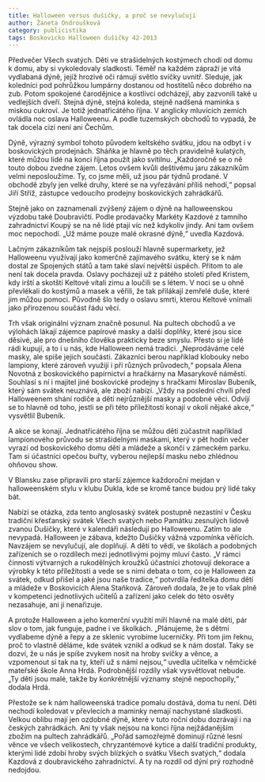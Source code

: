 ```yaml
---
title: Halloween versus dušičky, a proč se nevylučují
author: Žaneta Ondroušková
category: publicistika
tags: Boskovicko Halloween dušičky 42-2013
---
```


Předvečer Všech svatých. Děti ve strašidelných kostýmech chodí od domu k domu, aby si vykoledovaly sladkosti. Téměř na každém zápraží je vítá vydlabaná dýně, jejíž hrozivé oči rámují světlo svíčky uvnitř. Sleduje, jak koledníci pod pohrůžkou lumpárny dostanou od hostitelů něco dobrého na zub. Potom spokojené čarodějnice a kostlivci odcházejí, aby zazvonili také u vedlejších dveří. Stejná dýně, stejná koleda, stejně nadšená maminka s miskou cukroví. Je totiž jednatřicátého října. V anglicky mluvících zemích ovládla noc oslava Halloweenu. A podle tuzemských obchodů to vypadá, že tak docela cizí není ani Čechům.

Dýně, výrazný symbol tohoto původem keltského svátku, jdou na odbyt i v boskovických prodejnách. Sháňka je hlavně po těch pravidelně kulatých, které můžou lidé na konci října použít jako svítilnu. „Každoročně se o ně touto dobou zvedne zájem. Letos ovšem kvůli deštivému jaru zákazníkům velmi neposloužíme. Ty, co jsme měli, už jsou pár týdnů prodané. V obchodě zbyly jen velké druhy, které se na vyřezávání příliš nehodí,“ popsal Jiří Stříž, zástupce vedoucího prodejny boskovických zahrádkářů.

Stejně jako on zaznamenali zvýšený zájem o dýně na halloweenskou výzdobu také Doubravičtí. Podle prodavačky Markéty Kazdové z tamního zahradnictví Koupý se na ně lidé ptají víc než kdykoliv jindy. Ani tam ovšem moc nepochodí. „Už máme pouze malé okrasné dýně,“ uvedla Kazdová.

Lačným zákazníkům tak nejspíš poslouží hlavně supermarkety, jež Halloweenu využívají jako komerčně zajímavého svátku, který se k nám dostal ze Spojených států a tam také slaví největší úspěch. Přitom to ale není tak docela pravda. Oslavy pocházejí už z pátého století před Kristem, kdy irští a skotští Keltové vítali zimu a loučili se s létem. V noci se u ohně převlékali do kostýmů a masek a věřili, že tak přilákají zemřelé duše, které jim můžou pomoci. Původně šlo tedy o oslavu smrti, kterou Keltové vnímali jako přirozenou součást řádu věcí.

Trh však originální význam značně posunul. Na pultech obchodů a ve výlohách lákají zájemce papírové masky a další doplňky, které jsou sice děsivé, ale pro dnešního člověka prakticky beze smyslu. Přesto si je lidé rádi kupují, a to i u nás, kde Halloween nemá tradici. „Neprodáváme celé masky, ale spíše jejich součásti. Zákazníci berou například klobouky nebo lampiony, které zároveň využijí i při různých průvodech,“ popsala Alena Novotná z boskovického papírnictví a hračkárny na Masarykově náměstí. Souhlasí s ní i majitel jiné boskovické prodejny s hračkami Miroslav Bubeník, který sám svátek neuznává, ale zboží nabízí. „Vždy na poslední chvíli před Halloweenem shání rodiče a děti nejrůznější masky a podobné věci. Odvíjí se to hlavně od toho, jestli se při této příležitosti konají v okolí nějaké akce,“ vysvětlil Bubeník.

A akce se konají. Jednatřicátého října se můžou děti zúčastnit například lampionového průvodu se strašidelnými maskami, který v pět hodin večer vyrazí od boskovického domu dětí a mládeže a skončí v zámeckém parku. Tam si účastníci opečou buřty, vyberou nejlepší masku nebo zhlédnou ohňovou show.

V Blansku zase připravili pro starší zájemce každoroční mejdan v halloweenském stylu v klubu Dukla, kde se kromě tance budou prý lidé taky bát.

Nabízí se otázka, zda tento anglosaský svátek postupně nezastíní v Česku tradiční křesťanský svátek Všech svatých nebo Památku zesnulých lidově zvanou Dušičky, které v kalendáři následují po Halloweenu. Zatím to ale nevypadá. Halloween je zábava, kdežto Dušičky vážná vzpomínka věřících. Navzájem se nevylučují, ale doplňují. A děti to vědí, ve školách a podobných zařízeních se o rozdílech mezi jednotlivými pojmy mluví často. „V rámci činnosti výtvarných a rukodělných kroužků účastníci zhotovují dekorace a výrobky k této příležitosti a vede se s nimi debata o tom, co je Halloween za svátek, odkud přišel a jaké jsou naše tradice,“ potvrdila ředitelka domu dětí a mládeže v Boskovicích Alena Staňková. Zároveň dodala, že je to však plně v kompetenci jednotlivých učitelů a zařízení jako celek do této osvěty nezasahuje, ani ji nenařizuje.

A protože Halloween a jeho komerční využití míří hlavně na malé děti, pár slov o tom, jak funguje, padne i ve školkách. „Plánujeme, že s dětmi vydlabeme dýně a řepy a ze sklenic vyrobíme lucerničky. Při tom jim řeknu, proč to vlastně děláme, kde svátek vznikl a odkud se k nám dostal. Taky se dozví, že u nás je spíše zvykem nosit na hroby svíčky a věnce, a vzpomenout si tak na ty, kteří už s námi nejsou,“ uvedla učitelka v němčické mateřské škole Anna Hrdá. Podrobnější rozdíly však vysvětlovat nebude. „Ty děti jsou malé, takže by konkrétnější významy stejně nepochopily,“ dodala Hrdá.

Přestože se k nám halloweenská tradice pomalu dostává, doma tu není. Děti nechodí koledovat v převlecích a maminky nemají nachystané sladkosti. Velkou oblibu mají jen ozdobné dýně, které v tuto roční dobu dozrávají i na českých zahrádkách. Ani ty však nejsou na konci října nejžádanějším zbožím na pultech zahrádkářů. „Pořád samozřejmě dominují různé lesní věnce ve všech velikostech, chryzantémové kytice a další tradiční produkty, kterými lidé zdobí hroby svých blízkých o svátku Všech svatých,“ dodala Kazdová z doubravického zahradnictví. A ty na rozdíl od dýní prý rozhodně nedojdou.
